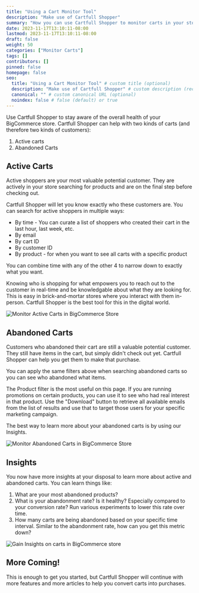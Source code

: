 ```yaml
---
title: "Using a Cart Monitor Tool"
description: "Make use of Cartfull Shopper"
summary: "How you can use Cartfull Shopper to monitor carts in your store."
date: 2023-11-17T13:10:11-08:00
lastmod: 2023-11-17T13:10:11-08:00
draft: false
weight: 50
categories: ["Monitor Carts"]
tags: []
contributors: []
pinned: false
homepage: false
seo:
  title: "Using a Cart Monitor Tool" # custom title (optional)
  description: "Make use of Cartfull Shopper" # custom description (recommended)
  canonical: "" # custom canonical URL (optional)
  noindex: false # false (default) or true
---
```


Use Cartfull Shopper to stay aware of the overall health of your BigCommerce store. Cartfull Shopper
can help with two kinds of carts (and therefore two kinds of customers):
1. Active carts
2. Abandoned Carts

## Active Carts
Active shoppers are your most valuable potential customer. They are actively in your store
searching for products and are on the final step before checking out. 

Cartfull Shopper will let you know exactly who these customers are. You can search for
active shoppers in multiple ways:
- By time - You can curate a list of shoppers who created their cart in the last hour, last week, etc.
- By email
- By cart ID
- By customer ID
- By product - for when you want to see all carts with a specific product

You can combine time with any of the other 4 to narrow down to exactly what you want.

Knowing who is shopping for what empowers you to reach out to the customer in real-time
and be knowledgable about what they are looking for. This is easy in brick-and-mortar
stores where you interact with them in-person. Cartfull Shopper is the best tool for this
in the digital world.

![Monitor Active Carts in BigCommerce Store](/images/monitor-active-carts-bigcommerce.gif)

## Abandoned Carts
Customers who abandoned their cart are still a valuable potential customer. They still have items
in the cart, but simply didn't check out yet. Cartfull Shopper can help you get them to
make that purchase.

You can apply the same filters above when searching abandoned carts so you can see who
abandoned what items. 

The Product filter is the most useful on this page. If you are running promotions on
certain products, you can use it to see who had real interest in that product. Use the
"Download" button to retrieve all available emails from the list of results and use that
to target those users for your specific marketing campaign.

The best way to learn more about your abandoned carts is by using our Insights.

![Monitor Abandoned Carts in BigCommerce Store](/images/monitor-abandoned-carts-bigcommerce.gif)

## Insights
You now have more insights at your disposal to learn more about active and abandoned
carts. You can learn things like:
1. What are your most abandoned products?
2. What is your abandonment rate? Is it healthy? Especially compared to your conversion
   rate? Run various experiments to lower this rate over time.
3. How many carts are being abandoned based on your specific time interval. Similar to the
   abandonment rate, how can you get this metric down?

![Gain Insights on carts in BigCommerce store](/images/cart-insights-bigcommerce.png)
 
## More Coming!
This is enough to get you started, but Cartfull Shopper will continue with more features
and more articles to help you convert carts into purchases.
